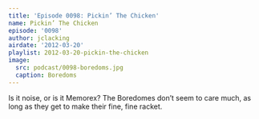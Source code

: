 ```yaml
---
title: 'Episode 0098: Pickin’ The Chicken'
name: Pickin’ The Chicken
episode: '0098'
author: jclacking
airdate: '2012-03-20'
playlist: 2012-03-20-pickin-the-chicken
image:
  src: podcast/0098-boredoms.jpg
  caption: Boredoms
---
```

Is it noise, or is it Memorex? The Boredomes don’t seem to care much, as long as they get to make their fine, fine racket.
